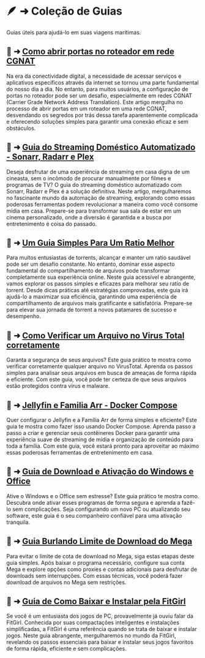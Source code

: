 # 🪶 ➜ Coleção de Guias

Guias úteis para ajudá-lo em suas viagens marítimas.

## 📑 ➜ [Como abrir portas no roteador em rede CGNAT](guias/cgnat-portas)

Na era da conectividade digital, a necessidade de acessar serviços e aplicativos específicos através da internet se tornou uma parte fundamental do nosso dia a dia. No entanto, para muitos usuários, a configuração de portas no roteador pode ser um desafio, especialmente em redes CGNAT (Carrier Grade Network Address Translation). Este artigo mergulha no processo de abrir portas em um roteador em uma rede CGNAT, desvendando os segredos por trás dessa tarefa aparentemente complicada e oferecendo soluções simples para garantir uma conexão eficaz e sem obstáculos.

## 📑 ➜ [Guia do Streaming Doméstico Automatizado - Sonarr, Radarr e Plex](guias/sonarr-radarr-plex)

Deseja desfrutar de uma experiência de streaming em casa digna de um cineasta, sem o incômodo de procurar manualmente por filmes e programas de TV? O guia do streaming doméstico automatizado com Sonarr, Radarr e Plex é a solução definitiva. Neste artigo, mergulharemos no fascinante mundo da automação de streaming, explorando como essas poderosas ferramentas podem revolucionar a maneira como você consome mídia em casa. Prepare-se para transformar sua sala de estar em um cinema personalizado, onde a diversão é garantida e a busca por entretenimento é coisa do passado.

## 📑 ➜ [Um Guia Simples Para Um Ratio Melhor](guias/ratio-melhor)

Para muitos entusiastas de torrents, alcançar e manter um ratio saudável pode ser um desafio constante. No entanto, dominar esse aspecto fundamental do compartilhamento de arquivos pode transformar completamente sua experiência online. Neste guia acessível e abrangente, vamos explorar os passos simples e eficazes para melhorar seu ratio de torrent. Desde dicas práticas até estratégias comprovadas, este guia irá ajudá-lo a maximizar sua eficiência, garantindo uma experiência de compartilhamento de arquivos mais gratificante e satisfatória. Prepare-se para elevar sua jornada de torrent a novos patamares de sucesso e desempenho.

## 📑 ➜ [Como Verificar um Arquivo no Virus Total corretamente](guias/virustotal)

Garanta a segurança de seus arquivos? Este guia prático te mostra como verificar corretamente qualquer arquivo no VirusTotal. Aprenda os passos simples para analisar seus arquivos em busca de ameaças de forma rápida e eficiente. Com este guia, você pode ter certeza de que seus arquivos estão protegidos contra vírus e malware.

## 📑 ➜ [Jellyfin e Familia Arr - Docker Compose](guias/jellyfin-arr)

Quer configurar o Jellyfin e a Família Arr de forma simples e eficiente? Este guia te mostra como fazer isso usando Docker Compose. Aprenda passo a passo a criar e gerenciar seus contêineres Docker para garantir uma experiência suave de streaming de mídia e organização de conteúdo para toda a família. Com este guia, você estará pronto para aproveitar ao máximo essas poderosas ferramentas de entretenimento em casa.

## 📑 ➜ [Guia de Download e Ativação do Windows e Office](guias/ativacao-office-win)

Ative o Windows e o Office sem estresse? Este guia prático te mostra como. Descubra onde ativar esses programas de forma segura e aprenda a fazê-lo sem complicações. Seja configurando um novo PC ou atualizando seu software, este guia é o seu companheiro confiável para uma ativação tranquila.

## 📑 ➜ [Guia Burlando Limite de Download do Mega](guias/burlando-limite-mega.md)

Para evitar o limite de cota de download no Mega, siga estas etapas deste guia simples. Após baixar o programa necessário, configure sua conta Mega e explore opções como proxies e contas adicionais para desfrutar de downloads sem interrupções. Com essas técnicas, você poderá fazer download de arquivos no Mega sem restrições.


## 📑 ➜ [Guia de Como Baixar e Instalar pela FitGirl](guias/guia-fitgirl.md)

Se você é um entusiasta dos jogos de PC, provavelmente já ouviu falar da FitGirl. Conhecida por suas compactações inteligentes e instalações simplificadas, a FitGirl é uma referência quando se trata de baixar e instalar jogos. Neste guia abrangente, mergulharemos no mundo da FitGirl, revelando os passos essenciais para baixar e instalar seus jogos favoritos de forma rápida, eficiente e sem complicações.
